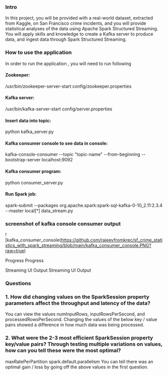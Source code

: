 
### Intro
In this project, you will be provided with a real-world dataset, extracted from Kaggle, on San Francisco crime incidents, and you will provide statistical analyses of the data using Apache Spark Structured Streaming. You will apply skills and knowledge to create a Kafka server to produce data, and ingest data through Spark Structured Streaming.

### How to use the application
In order to run the application , you will need to run following

#### Zookeeper:
/usr/bin/zookeeper-server-start config/zookeeper.properties

#### Kafka server:
/usr/bin/kafka-server-start config/server.properties

#### Insert data into topic:
python kafka_server.py

#### Kafka consumer console to see data in console:
kafka-console-consumer --topic "topic-name" --from-beginning --bootstrap-server localhost:9092

#### Kafka consumer program:
python consumer_server.py

#### Run Spark job:
spark-submit --packages org.apache.spark:spark-sql-kafka-0-10_2.11:2.3.4 --master local[*] data_stream.py

### screenshot of kafka console consumer output
! [kafka_consumer_console(https://github.com/rajeevfromkrec/sf_crime_statistics_with_spark_streaming/blob/main/kafka_consumer_console.PNG?raw=true)
  
Progress
Progress

Streaming UI Output
Streaming UI Output

### Questions
### 1. How did changing values on the SparkSession property parameters affect the throughput and latency of the data?
You can view the values numInputRows, inputRowsPerSecond, and processedRowsPerSecond. Changing the values of the below key / value pairs showed a difference in how much data was being processed.

### 2. What were the 2-3 most efficient SparkSession property key/value pairs? Through testing multiple variations on values, how can you tell these were the most optimal?
maxRatePerPartition
spark.default.parallelism
You can tell there was an optimal gain / loss by going off the above values in the first question.
